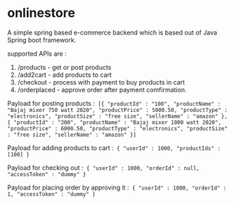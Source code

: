 # onlinestore
A simple spring based e-commerce backend which is based out of Java Spring boot framework.

supported APIs are :
1. /products - get or post products
2. /add2cart - add products to cart
3. /checkout - process with payment to buy products in cart
4. /orderplaced - approve order after payment comfirmation.


Payload for posting products :```
  [{
    "productId" : "100",
    "productName" : "Bajaj mixer 750 watt 2020",
    "productPrice" : 5000.50,
    "productType" : "electronics",
    "productSize" : "free size",
    "sellerName" : "amazon"
  },
  {
    "productId" : "200",
    "productName" : "Bajaj mixer 1000 watt 2020",
    "productPrice" : 6000.50,
    "productType" : "electronics",
    "productSize" : "free size",
    "sellerName" : "amazon"
  }]```

  
Payload for adding products to cart :```
  {
    "userId" : 1000,
    "productIds" : [100]
  }```
  
  
Payload for checking out :```
  {
    "userId" : 1000,
    "orderId" : null,
    "accessToken" : "dummy"
  }```

Payload for placing order by approving it :```
  {
    "userId" : 1000,
    "orderId" : 1,
    "accessToken" : "dummy"
  }```
